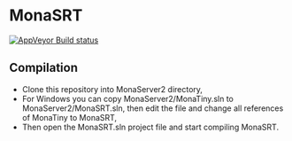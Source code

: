 # MonaSRT

[![AppVeyor Build status](https://ci.appveyor.com/api/projects/status/2vn80vk7ijmtb9jx/branch/master?svg=true)](https://ci.appveyor.com/project/rndi/monasrt/branch/master)

## Compilation

- Clone this repository into MonaServer2 directory,
- For Windows you can copy MonaServer2/MonaTiny.sln to MonaServer2/MonaSRT.sln, then edit the file and change all references of MonaTiny to MonaSRT,
- Then open the MonaSRT.sln project file and start compiling MonaSRT.
